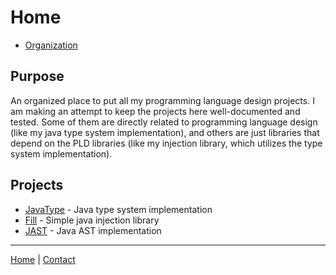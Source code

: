 # Home

- [Organization](https://github.com/HoneyRoasted)

## Purpose

An organized place to put all my programming language design projects. I am making an attempt to keep the
projects here well-documented and tested. Some of them are directly related to programming language design (like my 
java type system implementation), and others are just libraries that depend on the PLD libraries (like my injection library,
which utilizes the type system implementation).

## Projects

- [JavaType](javatype/landing.md) - Java type system implementation
- [Fill](fill/landing.md) - Simple java injection library
- [JAST](jast/landing.md) - Java AST implementation

---
[Home](index.md) | [Contact](contact.md)